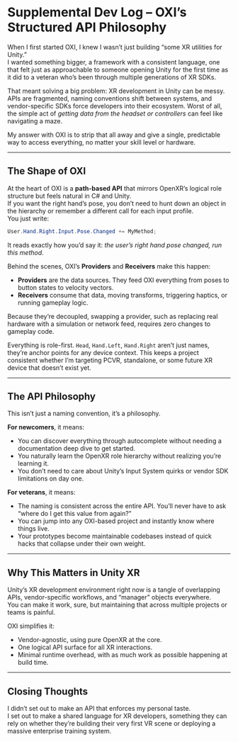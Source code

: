# Supplemental Dev Log – OXI’s Structured API Philosophy

When I first started OXI, I knew I wasn’t just building “some XR utilities for Unity.”  
I wanted something bigger, a framework with a consistent language, one that felt just as approachable to someone opening Unity for the first time as it did to a veteran who’s been through multiple generations of XR SDKs.  

That meant solving a big problem: XR development in Unity can be messy.  
APIs are fragmented, naming conventions shift between systems, and vendor-specific SDKs force developers into their ecosystem. Worst of all, the simple act of *getting data from the headset or controllers* can feel like navigating a maze.  

My answer with OXI is to strip that all away and give a single, predictable way to access everything, no matter your skill level or hardware.  

---

## The Shape of OXI

At the heart of OXI is a **path-based API** that mirrors OpenXR’s logical role structure but feels natural in C# and Unity.  
If you want the right hand’s pose, you don’t need to hunt down an object in the hierarchy or remember a different call for each input profile.  
You just write:

```csharp
User.Hand.Right.Input.Pose.Changed += MyMethod;
```

It reads exactly how you’d say it: *the user’s right hand pose changed, run this method*.  

Behind the scenes, OXI’s **Providers** and **Receivers** make this happen:

- **Providers** are the data sources. They feed OXI everything from poses to button states to velocity vectors.  
- **Receivers** consume that data, moving transforms, triggering haptics, or running gameplay logic.  

Because they’re decoupled, swapping a provider, such as replacing real hardware with a simulation or network feed, requires zero changes to gameplay code.  

Everything is role-first. `Head`, `Hand.Left`, `Hand.Right` aren’t just names, they’re anchor points for any device context. This keeps a project consistent whether I’m targeting PCVR, standalone, or some future XR device that doesn’t exist yet.  

---

## The API Philosophy

This isn’t just a naming convention, it’s a philosophy.  

**For newcomers**, it means:  
- You can discover everything through autocomplete without needing a documentation deep dive to get started.  
- You naturally learn the OpenXR role hierarchy without realizing you’re learning it.  
- You don’t need to care about Unity’s Input System quirks or vendor SDK limitations on day one.  

**For veterans**, it means:  
- The naming is consistent across the entire API. You’ll never have to ask “where do I get this value from again?”  
- You can jump into any OXI-based project and instantly know where things live.  
- Your prototypes become maintainable codebases instead of quick hacks that collapse under their own weight.  

---

## Why This Matters in Unity XR

Unity’s XR development environment right now is a tangle of overlapping APIs, vendor-specific workflows, and “manager” objects everywhere.  
You can make it work, sure, but maintaining that across multiple projects or teams is painful.  

OXI simplifies it:  
- Vendor-agnostic, using pure OpenXR at the core.  
- One logical API surface for all XR interactions.  
- Minimal runtime overhead, with as much work as possible happening at build time.  

---

## Closing Thoughts

I didn’t set out to make an API that enforces my personal taste.  
I set out to make a shared language for XR developers, something they can rely on whether they’re building their very first VR scene or deploying a massive enterprise training system.
